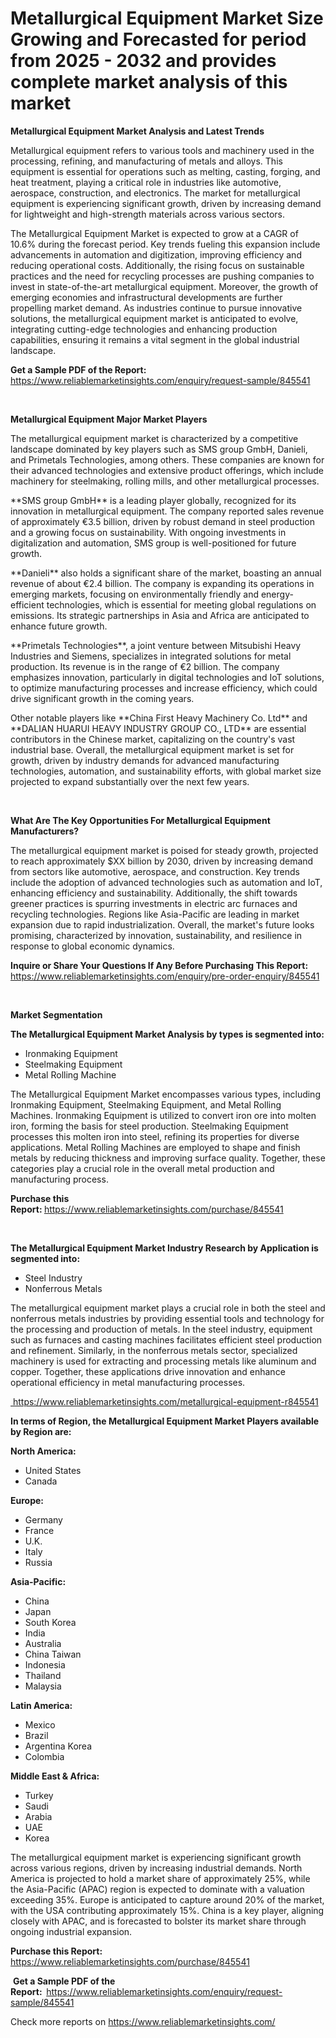 <p><h1>Metallurgical Equipment Market Size Growing and Forecasted for period from 2025 - 2032 and provides complete market analysis of this market</h1></p><p><strong>Metallurgical Equipment Market Analysis and Latest Trends</strong></p>
<p><p>Metallurgical equipment refers to various tools and machinery used in the processing, refining, and manufacturing of metals and alloys. This equipment is essential for operations such as melting, casting, forging, and heat treatment, playing a critical role in industries like automotive, aerospace, construction, and electronics. The market for metallurgical equipment is experiencing significant growth, driven by increasing demand for lightweight and high-strength materials across various sectors.</p><p>The Metallurgical Equipment Market is expected to grow at a CAGR of 10.6% during the forecast period. Key trends fueling this expansion include advancements in automation and digitization, improving efficiency and reducing operational costs. Additionally, the rising focus on sustainable practices and the need for recycling processes are pushing companies to invest in state-of-the-art metallurgical equipment. Moreover, the growth of emerging economies and infrastructural developments are further propelling market demand. As industries continue to pursue innovative solutions, the metallurgical equipment market is anticipated to evolve, integrating cutting-edge technologies and enhancing production capabilities, ensuring it remains a vital segment in the global industrial landscape.</p></p>
<p><strong>Get a Sample PDF of the Report:&nbsp;</strong> <a href="https://www.reliablemarketinsights.com/enquiry/request-sample/845541?utm_campaign=2202&utm_medium=2&utm_source=Github&utm_content=ia&utm_term=18022025&utm_id=metallurgical-equipment">https://www.reliablemarketinsights.com/enquiry/request-sample/845541</a></p>
<p>&nbsp;</p>
<p><strong>Metallurgical Equipment Major Market Players</strong></p>
<p><p>The metallurgical equipment market is characterized by a competitive landscape dominated by key players such as SMS group GmbH, Danieli, and Primetals Technologies, among others. These companies are known for their advanced technologies and extensive product offerings, which include machinery for steelmaking, rolling mills, and other metallurgical processes. </p><p>**SMS group GmbH** is a leading player globally, recognized for its innovation in metallurgical equipment. The company reported sales revenue of approximately €3.5 billion, driven by robust demand in steel production and a growing focus on sustainability. With ongoing investments in digitalization and automation, SMS group is well-positioned for future growth.</p><p>**Danieli** also holds a significant share of the market, boasting an annual revenue of about €2.4 billion. The company is expanding its operations in emerging markets, focusing on environmentally friendly and energy-efficient technologies, which is essential for meeting global regulations on emissions. Its strategic partnerships in Asia and Africa are anticipated to enhance future growth.</p><p>**Primetals Technologies**, a joint venture between Mitsubishi Heavy Industries and Siemens, specializes in integrated solutions for metal production. Its revenue is in the range of €2 billion. The company emphasizes innovation, particularly in digital technologies and IoT solutions, to optimize manufacturing processes and increase efficiency, which could drive significant growth in the coming years.</p><p>Other notable players like **China First Heavy Machinery Co. Ltd** and **DALIAN HUARUI HEAVY INDUSTRY GROUP CO., LTD** are essential contributors in the Chinese market, capitalizing on the country's vast industrial base. Overall, the metallurgical equipment market is set for growth, driven by industry demands for advanced manufacturing technologies, automation, and sustainability efforts, with global market size projected to expand substantially over the next few years.</p></p>
<p>&nbsp;</p>
<p><strong>What Are The Key Opportunities For Metallurgical Equipment Manufacturers?</strong></p>
<p><p>The metallurgical equipment market is poised for steady growth, projected to reach approximately $XX billion by 2030, driven by increasing demand from sectors like automotive, aerospace, and construction. Key trends include the adoption of advanced technologies such as automation and IoT, enhancing efficiency and sustainability. Additionally, the shift towards greener practices is spurring investments in electric arc furnaces and recycling technologies. Regions like Asia-Pacific are leading in market expansion due to rapid industrialization. Overall, the market's future looks promising, characterized by innovation, sustainability, and resilience in response to global economic dynamics.</p></p>
<p><strong>Inquire or Share Your Questions If Any Before Purchasing This Report:</strong> <a href="https://www.reliablemarketinsights.com/enquiry/pre-order-enquiry/845541?utm_campaign=2202&utm_medium=2&utm_source=Github&utm_content=ia&utm_term=18022025&utm_id=metallurgical-equipment">https://www.reliablemarketinsights.com/enquiry/pre-order-enquiry/845541</a></p>
<p>&nbsp;</p>
<p><strong>Market Segmentation</strong></p>
<p><strong>The Metallurgical Equipment Market Analysis by types is segmented into:</strong></p>
<p><ul><li>Ironmaking Equipment</li><li>Steelmaking Equipment</li><li>Metal Rolling Machine</li></ul></p>
<p><p>The Metallurgical Equipment Market encompasses various types, including Ironmaking Equipment, Steelmaking Equipment, and Metal Rolling Machines. Ironmaking Equipment is utilized to convert iron ore into molten iron, forming the basis for steel production. Steelmaking Equipment processes this molten iron into steel, refining its properties for diverse applications. Metal Rolling Machines are employed to shape and finish metals by reducing thickness and improving surface quality. Together, these categories play a crucial role in the overall metal production and manufacturing process.</p></p>
<p><strong>Purchase this Report:&nbsp;</strong><a href="https://www.reliablemarketinsights.com/purchase/845541?utm_campaign=2202&utm_medium=2&utm_source=Github&utm_content=ia&utm_term=18022025&utm_id=metallurgical-equipment">https://www.reliablemarketinsights.com/purchase/845541</a></p>
<p>&nbsp;</p>
<p><strong>The Metallurgical Equipment Market Industry Research by Application is segmented into:</strong></p>
<p><ul><li>Steel Industry</li><li>Nonferrous Metals</li></ul></p>
<p><p>The metallurgical equipment market plays a crucial role in both the steel and nonferrous metals industries by providing essential tools and technology for the processing and production of metals. In the steel industry, equipment such as furnaces and casting machines facilitates efficient steel production and refinement. Similarly, in the nonferrous metals sector, specialized machinery is used for extracting and processing metals like aluminum and copper. Together, these applications drive innovation and enhance operational efficiency in metal manufacturing processes.</p></p>
<p><a href="https://www.reliablemarketinsights.com/metallurgical-equipment-r845541?utm_campaign=2202&utm_medium=2&utm_source=Github&utm_content=ia&utm_term=18022025&utm_id=metallurgical-equipment">&nbsp;https://www.reliablemarketinsights.com/metallurgical-equipment-r845541</a></p>
<p><strong>In terms of Region, the Metallurgical Equipment Market Players available by Region are:</strong></p>
<p>
    <p> <strong> North America: </strong>
        <ul>
            <li>United States</li>
            <li>Canada</li>
        </ul>
        </p> 
    <p> <strong> Europe: </strong>
        <ul>
            <li>Germany</li>
            <li>France</li>
            <li>U.K.</li>
            <li>Italy</li>
            <li>Russia</li>
        </ul>
        </p> 
    <p> <strong> Asia-Pacific: </strong>
        <ul>
            <li>China</li>
            <li>Japan</li>
            <li>South Korea</li>
            <li>India</li>
            <li>Australia</li>
            <li>China Taiwan</li>
            <li>Indonesia</li>
            <li>Thailand</li>
            <li>Malaysia</li>
        </ul>
        </p> 
    <p> <strong> Latin America: </strong>
        <ul>
            <li>Mexico</li>
            <li>Brazil</li>
            <li>Argentina Korea</li>
            <li>Colombia</li>
        </ul>
        </p> 
    <p> <strong> Middle East & Africa: </strong>
        <ul>
            <li>Turkey</li>
            <li>Saudi</li>
            <li>Arabia</li>
            <li>UAE</li>
            <li>Korea</li>
        </ul>
    </p>
    </p>
<p><p>The metallurgical equipment market is experiencing significant growth across various regions, driven by increasing industrial demands. North America is projected to hold a market share of approximately 25%, while the Asia-Pacific (APAC) region is expected to dominate with a valuation exceeding 35%. Europe is anticipated to capture around 20% of the market, with the USA contributing approximately 15%. China is a key player, aligning closely with APAC, and is forecasted to bolster its market share through ongoing industrial expansion.</p></p>
<p><strong>Purchase this Report: </strong><a href="https://www.reliablemarketinsights.com/purchase/845541?utm_campaign=2202&utm_medium=2&utm_source=Github&utm_content=ia&utm_term=18022025&utm_id=metallurgical-equipment">https://www.reliablemarketinsights.com/purchase/845541</a></p>
<p>&nbsp;<strong>Get a Sample PDF of the Report:&nbsp;&nbsp;</strong><a href="https://www.reliablemarketinsights.com/enquiry/request-sample/845541?utm_campaign=2202&utm_medium=2&utm_source=Github&utm_content=ia&utm_term=18022025&utm_id=metallurgical-equipment">https://www.reliablemarketinsights.com/enquiry/request-sample/845541</a></p>
<p><strong></strong></p>
<p>Check more reports on <a href="https://www.reliablemarketinsights.com/?utm_campaign=2202&utm_medium=2&utm_source=Github&utm_content=ia&utm_term=18022025&utm_id=metallurgical-equipment">https://www.reliablemarketinsights.com/</a></p>